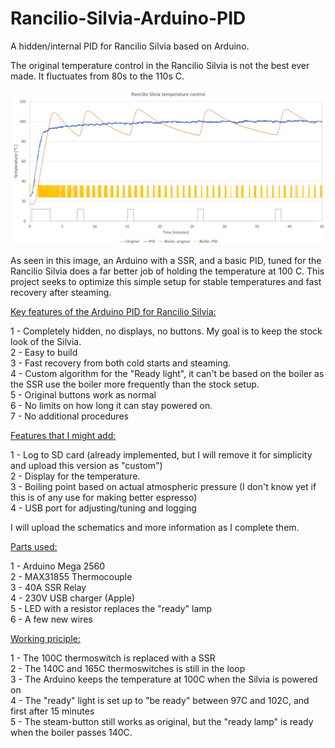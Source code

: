 # Rancilio-Silvia-Arduino-PID
A hidden/internal PID for Rancilio Silvia based on Arduino.

The original temperature control in the Rancilio Silvia is not the best ever made. It fluctuates from 80s to the 110s C.

![alt text](https://github.com/hbsagen/Rancilio-Silvia-Arduino-PID/blob/main/Temp.png)

As seen in this image, an Arduino with a SSR, and a basic PID, tuned for the Rancilio Silvia does a far better job of holding the temperature at 100 C. This project seeks to optimize this simple setup for stable temperatures and fast recovery after steaming.

<ins>Key features of the Arduino PID for Rancilio Silvia:</ins>

1 - Completely hidden, no displays, no buttons. My goal is to keep the stock look of the Silvia.  
2 - Easy to build  
3 - Fast recovery from both cold starts and steaming.  
4 - Custom algorithm for the "Ready light", it can't be based on the boiler as the SSR use the boiler more frequently than the stock setup.  
5 - Original buttons work as normal  
6 - No limits on how long it can stay powered on.  
7 - No additional procedures  

<ins>Features that I might add:</ins>

1 - Log to SD card (already implemented, but I will remove it for simplicity and upload this version as "custom")  
2 - Display for the temperature.  
3 - Boiling point based on actual atmospheric pressure (I don't know yet if this is of any use for making better espresso)  
4 - USB port for adjusting/tuning and logging

I will upload the schematics and more information as I complete them.

<ins>Parts used:</ins>

1 - Arduino Mega 2560  
2 - MAX31855 Thermocouple  
3 - 40A SSR Relay  
4 - 230V USB charger (Apple)  
5 - LED with a resistor replaces the "ready" lamp  
6 - A few new wires  

<ins>Working priciple:</ins>

1 - The 100C thermoswitch is replaced with a SSR  
2 - The 140C and 165C thermoswitches is still in the loop  
3 - The Arduino keeps the temperature at 100C when the Silvia is powered on  
4 - The "ready" light is set up to "be ready" between 97C and 102C, and first after 15 minutes  
5 - The steam-button still works as original, but the "ready lamp" is ready when the boiler passes 140C.
